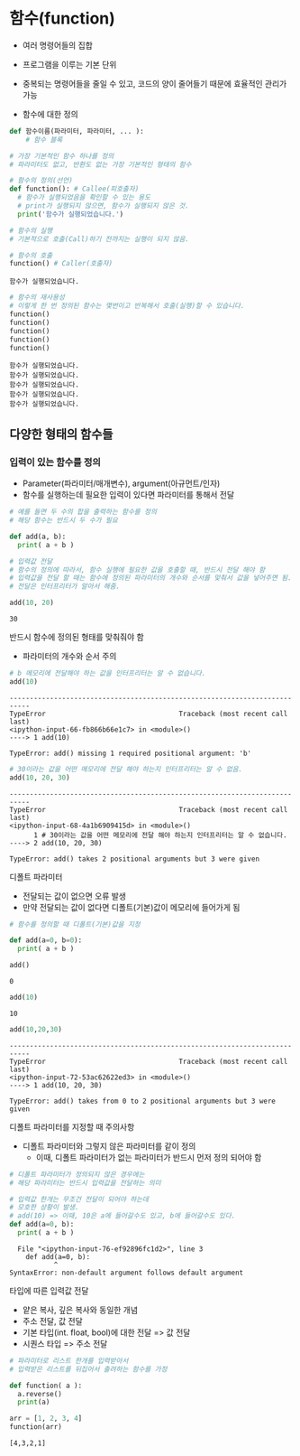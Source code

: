 # 함수(function)

- 여러 명령어들의 집합

- 프로그램을 이루는 기본 단위

- 중복되는 명령어들을 줄일 수 있고, 코드의 양이 줄어들기 때문에 효율적인 관리가 가능

- 함수에 대한 정의

```python
def 함수이름(파라미터, 파라미터, ... ):
	# 함수 블록
```

``` python
# 가장 기본적인 함수 하나를 정의
# 파라미터도 없고, 반환도 없는 가장 기본적인 형태의 함수

# 함수의 정의(선언)
def function(): # Callee(피호출자)
  # 함수가 실행되었음을 확인할 수 있는 용도
  # print가 실행되지 않으면, 함수가 실행되지 않은 것. 
  print('함수가 실행되었습니다.')
```

``` python
# 함수의 실행
# 기본적으로 호출(Call)하기 전까지는 실행이 되지 않음.

# 함수의 호출
function() # Caller(호출자)
```

```
함수가 실행되었습니다.
```

``` python
# 함수의 재사용성
# 이렇게 한 번 정의된 함수는 몇번이고 반복해서 호출(실행)할 수 있습니다. 
function()
function()
function()
function()
function()
```

```
함수가 실행되었습니다.
함수가 실행되었습니다.
함수가 실행되었습니다.
함수가 실행되었습니다.
함수가 실행되었습니다.
```

## 다양한 형태의 함수들

### 입력이 있는 함수를 정의

- Parameter(파라미터/매개변수), argument(아규먼트/인자)
- 함수를 실행하는데 필요한 입력이 있다면 파라미터를 통해서 전달

```python
# 예를 들면 두 수의 합을 출력하는 함수를 정의
# 해당 함수는 반드시 두 수가 필요

def add(a, b):
  print( a + b )
```

```python
# 입력값 전달
# 함수의 정의에 따라서, 함수 실행에 필요한 값을 호출할 때, 반드시 전달 해야 함
# 입력값을 전달 할 때는 함수에 정의된 파라미터의 개수와 순서를 맞춰서 값을 넣어주면 됨. 
# 전달은 인터프리터가 알아서 해줌. 

add(10, 20)
```

```
30
```

반드시 함수에 정의된 형태를 맞춰줘야 함

- 파라미터의 개수와 순서 주의

``` python
# b 메모리에 전달해야 하는 값을 인터프리터는 알 수 없습니다. 
add(10)
```

```
---------------------------------------------------------------------------
TypeError                                 Traceback (most recent call last)
<ipython-input-66-fb866b66e1c7> in <module>()
----> 1 add(10)

TypeError: add() missing 1 required positional argument: 'b'
```

```python
# 30이라는 값을 어떤 메모리에 전달 해야 하는지 인터프리터는 알 수 없음. 
add(10, 20, 30)
```

```
---------------------------------------------------------------------------
TypeError                                 Traceback (most recent call last)
<ipython-input-68-4a1b6909415d> in <module>()
      1 # 30이라는 값을 어떤 메모리에 전달 해야 하는지 인터프리터는 알 수 없습니다.
----> 2 add(10, 20, 30)

TypeError: add() takes 2 positional arguments but 3 were given
```

디폴트 파라미터

- 전달되는 값이 없으면 오류 발생
- 만약 전달되는 값이 없다면 디폴트(기본)값이 메모리에 들어가게 됨

``` python
# 함수를 정의할 때 디폴트(기본)값을 지정

def add(a=0, b=0):
  print( a + b )
```

```python
add()
```

```
0
```

```python
add(10)
```

```
10
```

```python
add(10,20,30)
```

```
---------------------------------------------------------------------------
TypeError                                 Traceback (most recent call last)
<ipython-input-72-53ac62622ed3> in <module>()
----> 1 add(10, 20, 30)

TypeError: add() takes from 0 to 2 positional arguments but 3 were given
```

디폴트 파라미터를 지정할 때 주의사항

- 디폴트 파라미터와 그렇지 않은 파라미터를 같이 정의
  - 이때, 디폴트 파라미터가 없는 파라미터가 반드시 먼저 정의 되어야 함

```python
# 디폴트 파라미터가 정의되지 않은 경우에는 
# 해당 파라미터는 반드시 입력값을 전달하는 의미

# 입력값 한개는 무조건 전달이 되어야 하는데
# 모호한 상황이 발생.
# add(10) => 이때, 10은 a에 들어갈수도 있고, b에 들어갈수도 있다.
def add(a=0, b):
  print( a + b )
```

```
  File "<ipython-input-76-ef92896fc1d2>", line 3
    def add(a=0, b):
           ^
SyntaxError: non-default argument follows default argument
```

타입에 따른 입력값 전달

- 얕은 복사, 깊은 복사와 동일한 개념
- 주소 전달, 값 전달
- 기본 타입(int. float, bool)에 대한 전달 => 값 전달
- 시퀀스 타입 => 주소 전달

```python
# 파라미터로 리스트 한개를 입력받아서 
# 입력받은 리스트를 뒤집어서 출려하는 함수를 가정

def function( a ):
  a.reverse()
  print(a)
```

``` python
arr = [1, 2, 3, 4]
function(arr)
```

```
[4,3,2,1]
```

